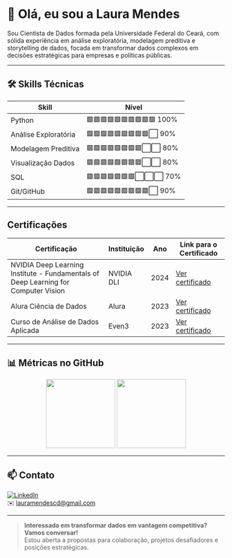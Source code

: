# 👋 Olá, eu sou a Laura Mendes

Sou Cientista de Dados formada pela Universidade Federal do Ceará, com sólida experiência em análise exploratória, modelagem preditiva e storytelling de dados, focada em transformar dados complexos em decisões estratégicas para empresas e políticas públicas.  


---

## 🛠️ Skills Técnicas

| Skill               | Nível                  |
|---------------------|------------------------|
| Python              | 🟩🟩🟩🟩🟩🟩🟩🟩🟩🟩 100% |
| Análise Exploratória | 🟩🟩🟩🟩🟩🟩🟩🟩🟩⬜ 90%  |
| Modelagem Preditiva  | 🟩🟩🟩🟩🟩🟩🟩🟩⬜⬜ 80%  |
| Visualização Dados   | 🟩🟩🟩🟩🟩🟩🟩🟩⬜⬜ 80%  |
| SQL                 | 🟩🟩🟩🟩🟩🟩🟩⬜⬜⬜ 70%  |
| Git/GitHub          | 🟩🟩🟩🟩🟩🟩🟩🟩🟩⬜ 90%  |


---

## Certificações


| Certificação                                                                       | Instituição | Ano  | Link para o Certificado                                                                                                                       |
| ---------------------------------------------------------------------------------- | ----------- | ---- | --------------------------------------------------------------------------------------------------------------------------------------------- |
| NVIDIA Deep Learning Institute - Fundamentals of Deep Learning for Computer Vision | NVIDIA DLI  | 2024 | [Ver certificado](https://learn.nvidia.com/certificates?id=cf3c795a564a4cd68ba9444b5a92fed2)                                                  |
| Alura Ciência de Dados                                                          | Alura       | 2023 | [Ver certificado](https://cursos.alura.com.br/certificate/ce5aa471-3ead-4287-92a3-6f1301cef294)                                               |
| Curso de Análise de Dados Aplicada                                                 | Even3       | 2023 | [Ver certificado](https://www.even3.com.br/documentos/imprimir?i=7493695.5833225.9.7.578274408899473&cc=0DF103EE-2542-4B36-AEEC-2B893B237227) |


---

## 📊 Métricas no GitHub

<div align="center">
  <img height="160em" src="https://github-readme-stats.vercel.app/api?username=lauramendescd&show_icons=true&theme=dracula&include_all_commits=true&count_private=true" />
  <img height="160em" src="https://github-readme-stats.vercel.app/api/top-langs/?username=lauramendescd&layout=compact&langs_count=6&theme=dracula" />
</div>

---

## 📫 Contato

[![LinkedIn](https://img.shields.io/badge/-LinkedIn-0077B5?style=flat&logo=linkedin&logoColor=white)](https://www.linkedin.com/in/lauralmendes)  
✉️ lauramendescd@gmail.com

---

> **Interessada em transformar dados em vantagem competitiva? Vamos conversar!**  
> Estou aberta a propostas para colaboração, projetos desafiadores e posições estratégicas.

